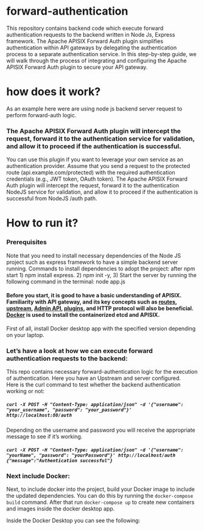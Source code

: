 # forward-authentication
This repository contains backend code which execute forward authentication requests to the backend written in Node Js, Express framework. 
The Apache APISIX Forward Auth plugin simplifies authentication within API gateways by delegating the authentication process to a separate authentication service. In this step-by-step guide, we will walk through the process of integrating and configuring the Apache APISIX Forward Auth plugin to secure your API gateway.
# how does it work? 
As an example here were are using node js backend server request to perform forward-auth logic. 
### The Apache APISIX Forward Auth plugin will intercept the request, forward it to the authentication service for validation, and allow it to proceed if the authentication is successful.
You can use this plugin if you want to leverage your own service as an authentication provider.
Assume that you send a request to the protected route (api.example.com/protected) with the required authentication credentials (e.g., JWT token, OAuth token). The Apache APISIX Forward Auth plugin will intercept the request, forward it to the authentication NodeJS service for validation, and allow it to proceed if the authentication is successful from NodeJS /auth path. 
# How to run it? 
### Prerequisites 
Note that you need to install necessary dependencies of the Node JS project such as express framework to have a simple backend server running.
Commands to install dependencies to adopt the project: after npm start 1) npm install express. 2) npm init -y,
3) Start the server by running the following command in the terminal:
node app.js 
#### Before you start, it is good to have a basic understanding of APISIX. Familiarity with API gateway, and its key concepts such as [routes](https://docs.api7.ai/apisix/key-concepts/routes), [upstream](https://docs.api7.ai/apisix/key-concepts/upstreams), [Admin API](https://apisix.apache.org/docs/apisix/admin-api/), [plugins](https://docs.api7.ai/apisix/key-concepts/plugins), and HTTP protocol will also be beneficial. [Docker](https://docs.docker.com/get-docker/) is used to install the containerized etcd and APISIX. 
First of all, install Docker desktop app with the specified version depending on your laptop.  
### Let’s have a look at how we can execute forward authentication requests to the backend: 
This repo contains necessary forward-authentication logic for the execution of authentication. Here you have an Upstream and server configured.  
Here is the curl command to test whether the backend authentication working or not: 
##### `curl -X POST -H "Content-Type: application/json" -d '{"username": "your_username", "password": "your_password"}' http://localhost:80/auth`
Depending on the username and password you will receive the appropriate message to see if it’s working. 
##### `curl -X POST -H "Content-Type: application/json" -d '{"username": "yourName", "password": "yourPassword"}' http://localhost/auth {"message":"Authentication successful"}`
### Next include Docker: 
Next, to include docker into the project, build your Docker image to include the updated dependencies. You can do this by running the `docker-compose build` command. After that run `docker-compose up` to create new containers and images inside the docker desktop app. 

Inside the Docker Desktop you can see the following:  

 



